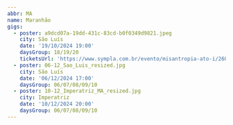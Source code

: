 ```yaml
---
abbr: MA
name: Maranhão
gigs:
  - poster: a9dcd07a-19dd-431c-83cd-b0f0349d9821.jpeg
    city: São Luís
    date: '19/10/2024 19:00'
    daysGroup: 18/19/20
    ticketsUrl: 'https://www.sympla.com.br/evento/misantropia-ato-i/2604926'
  - poster: 06-12_Sao_Luis_resized.jpg
    city: São Luís
    date: '06/12/2024 17:00'
    daysGroup: 06/07/08/09/10
  - poster: 10-12_Imperatriz_MA_resized.jpg
    city: Imperatriz
    date: '10/12/2024 20:00'
    daysGroup: 06/07/08/09/10
---
```


